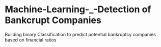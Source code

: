 # Machine-Learning-_-Detection of Bankcrupt Companies
Building binary Classification to predict potential bankruptcy companies based on financial ratios
